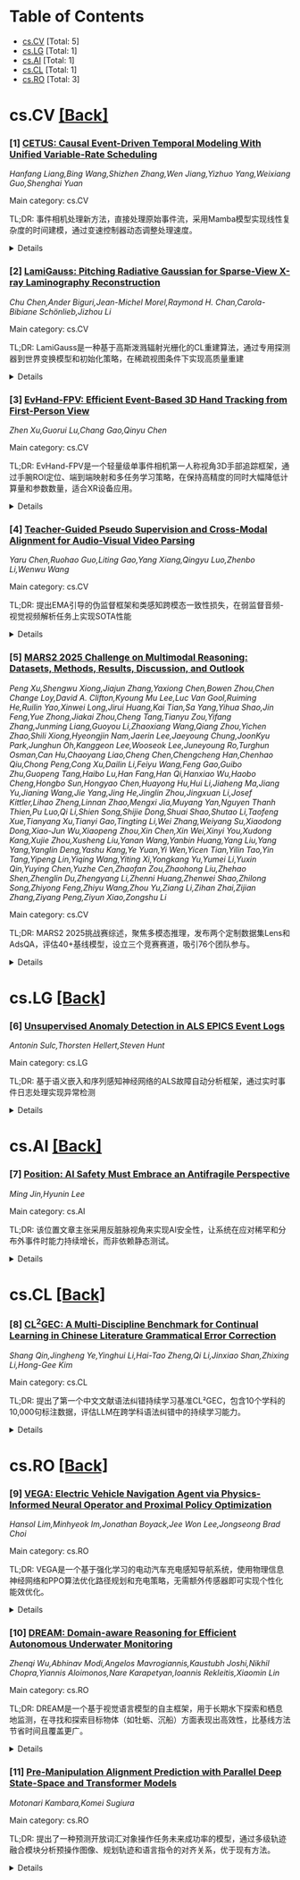 <div id=toc></div>

# Table of Contents

- [cs.CV](#cs.CV) [Total: 5]
- [cs.LG](#cs.LG) [Total: 1]
- [cs.AI](#cs.AI) [Total: 1]
- [cs.CL](#cs.CL) [Total: 1]
- [cs.RO](#cs.RO) [Total: 3]


<div id='cs.CV'></div>

# cs.CV [[Back]](#toc)

### [1] [CETUS: Causal Event-Driven Temporal Modeling With Unified Variable-Rate Scheduling](https://arxiv.org/abs/2509.13784)
*Hanfang Liang,Bing Wang,Shizhen Zhang,Wen Jiang,Yizhuo Yang,Weixiang Guo,Shenghai Yuan*

Main category: cs.CV

TL;DR: 事件相机处理新方法，直接处理原始事件流，采用Mamba模型实现线性复杂度的时间建模，通过变速控制器动态调整处理速度。


<details>
  <summary>Details</summary>
Motivation: 现有事件相机方法需要将事件流转换为中间表示（如帧、立方体网格等），引入了时间窗口延迟；点级检测方法计算成本高无法实时。

Method: 提出Variable-Rate Spatial Event Mamba架构：1）轻量级因果空间邻域编码器捕捉局部几何关系；2）Mamba基于状态空间模型进行可扩展的时间建模；3）推理时通过控制器根据事件率动态调整处理速度。

Result: 方法能够直接处理原始事件流，避免了中间表示转换带来的窗口延迟，同时保持了线性计算复杂度。

Conclusion: 该方法充分利用事件相机的微秒级时间分辨率优势，通过变速处理机制实现了延迟与计算效率的最佳平衡，适用于高速视觉任务。

Abstract: Event cameras capture asynchronous pixel-level brightness changes with
microsecond temporal resolution, offering unique advantages for high-speed
vision tasks. Existing methods often convert event streams into intermediate
representations such as frames, voxel grids, or point clouds, which inevitably
require predefined time windows and thus introduce window latency. Meanwhile,
pointwise detection methods face computational challenges that prevent
real-time efficiency due to their high computational cost. To overcome these
limitations, we propose the Variable-Rate Spatial Event Mamba, a novel
architecture that directly processes raw event streams without intermediate
representations. Our method introduces a lightweight causal spatial
neighborhood encoder to efficiently capture local geometric relations, followed
by Mamba-based state space models for scalable temporal modeling with linear
complexity. During inference, a controller adaptively adjusts the processing
speed according to the event rate, achieving an optimal balance between window
latency and inference latency.

</details>


### [2] [LamiGauss: Pitching Radiative Gaussian for Sparse-View X-ray Laminography Reconstruction](https://arxiv.org/abs/2509.13863)
*Chu Chen,Ander Biguri,Jean-Michel Morel,Raymond H. Chan,Carola-Bibiane Schönlieb,Jizhou Li*

Main category: cs.CV

TL;DR: LamiGauss是一种基于高斯泼溅辐射光栅化的CL重建算法，通过专用探测器到世界变换模型和初始化策略，在稀疏视图条件下实现高质量重建


<details>
  <summary>Details</summary>
Motivation: 传统CT在平板结构检测中存在几何限制，而稀疏视图条件下的CL重建质量仍然具有挑战性

Method: 结合高斯泼溅辐射光栅化和包含层析倾斜角的专用探测器到世界变换模型，采用初始化策略过滤常见伪影

Result: 在合成和真实数据集上表现优异，仅需3%的全视图即可达到优于在全数据集上优化的迭代方法的性能

Conclusion: LamiGauss能够直接从稀疏投影中有效优化，在有限数据条件下实现准确高效的重建

Abstract: X-ray Computed Laminography (CL) is essential for non-destructive inspection
of plate-like structures in applications such as microchips and composite
battery materials, where traditional computed tomography (CT) struggles due to
geometric constraints. However, reconstructing high-quality volumes from
laminographic projections remains challenging, particularly under highly
sparse-view acquisition conditions. In this paper, we propose a reconstruction
algorithm, namely LamiGauss, that combines Gaussian Splatting radiative
rasterization with a dedicated detector-to-world transformation model
incorporating the laminographic tilt angle. LamiGauss leverages an
initialization strategy that explicitly filters out common laminographic
artifacts from the preliminary reconstruction, preventing redundant Gaussians
from being allocated to false structures and thereby concentrating model
capacity on representing the genuine object. Our approach effectively optimizes
directly from sparse projections, enabling accurate and efficient
reconstruction with limited data. Extensive experiments on both synthetic and
real datasets demonstrate the effectiveness and superiority of the proposed
method over existing techniques. LamiGauss uses only 3$\%$ of full views to
achieve superior performance over the iterative method optimized on a full
dataset.

</details>


### [3] [EvHand-FPV: Efficient Event-Based 3D Hand Tracking from First-Person View](https://arxiv.org/abs/2509.13883)
*Zhen Xu,Guorui Lu,Chang Gao,Qinyu Chen*

Main category: cs.CV

TL;DR: EvHand-FPV是一个轻量级单事件相机第一人称视角3D手部追踪框架，通过手腕ROI定位、端到端映射和多任务学习策略，在保持高精度的同时大幅降低计算量和参数数量，适合XR设备应用。


<details>
  <summary>Details</summary>
Motivation: 传统帧式手部追踪方法在精度、延迟和能耗方面难以满足XR设备的需求，而事件相机具有微秒级时间分辨率和毫瓦级功耗的优势，但缺乏第一人称视角的基准数据集。

Method: 构建合成训练数据与真实评估数据相结合的事件数据集；引入基于手腕的ROI定位和端到端映射策略减少计算；采用多任务学习辅助几何特征头提升表征能力。

Result: 在真实测试集上2D-AUCp从0.77提升到0.85，参数减少89%（11.2M→1.2M），计算量减少89%（1.648G→0.185G FLOPs），合成数据上保持0.84的3D-AUCp。

Conclusion: EvHand-FPV实现了准确高效的自我中心事件手部追踪，适合设备端XR应用，解决了资源受限环境下的性能需求。

Abstract: Hand tracking holds great promise for intuitive interaction paradigms, but
frame-based methods often struggle to meet the requirements of accuracy, low
latency, and energy efficiency, especially in resource-constrained settings
such as Extended Reality (XR) devices. Event cameras provide $\mu$s-level
temporal resolution at mW-level power by asynchronously sensing brightness
changes. In this work, we present EvHand-FPV, a lightweight framework for
egocentric First-Person-View 3D hand tracking from a single event camera. We
construct an event-based FPV dataset that couples synthetic training data with
3D labels and real event data with 2D labels for evaluation to address the
scarcity of egocentric benchmarks. EvHand-FPV also introduces a wrist-based
region of interest (ROI) that localizes the hand region via geometric cues,
combined with an end-to-end mapping strategy that embeds ROI offsets into the
network to reduce computation without explicit reconstruction, and a multi-task
learning strategy with an auxiliary geometric feature head that improves
representations without test-time overhead. On our real FPV test set,
EvHand-FPV improves 2D-AUCp from 0.77 to 0.85 while reducing parameters from
11.2M to 1.2M by 89% and FLOPs per inference from 1.648G to 0.185G by 89%. It
also maintains a competitive 3D-AUCp of 0.84 on synthetic data. These results
demonstrate accurate and efficient egocentric event-based hand tracking
suitable for on-device XR applications. The dataset and code are available at
https://github.com/zen5x5/EvHand-FPV.

</details>


### [4] [Teacher-Guided Pseudo Supervision and Cross-Modal Alignment for Audio-Visual Video Parsing](https://arxiv.org/abs/2509.14097)
*Yaru Chen,Ruohao Guo,Liting Gao,Yang Xiang,Qingyu Luo,Zhenbo Li,Wenwu Wang*

Main category: cs.CV

TL;DR: 提出EMA引导的伪监督框架和类感知跨模态一致性损失，在弱监督音频-视觉视频解析任务上实现SOTA性能


<details>
  <summary>Details</summary>
Motivation: 解决现有方法忽视稳定片段级监督和类感知跨模态对齐的问题

Method: 1) EMA引导的伪监督框架通过自适应阈值或top-k选择生成可靠片段级掩码；2) 类感知跨模态一致性损失在可靠片段-类别对上对齐音频和视觉嵌入

Result: 在LLP和UnAV-100数据集上实现了最先进的性能

Conclusion: 所提出的方法通过提供稳定片段级监督和跨模态对齐，显著提升了弱监督音频-视觉视频解析的性能

Abstract: Weakly-supervised audio-visual video parsing (AVVP) seeks to detect audible,
visible, and audio-visual events without temporal annotations. Previous work
has emphasized refining global predictions through contrastive or collaborative
learning, but neglected stable segment-level supervision and class-aware
cross-modal alignment. To address this, we propose two strategies: (1) an
exponential moving average (EMA)-guided pseudo supervision framework that
generates reliable segment-level masks via adaptive thresholds or top-k
selection, offering stable temporal guidance beyond video-level labels; and (2)
a class-aware cross-modal agreement (CMA) loss that aligns audio and visual
embeddings at reliable segment-class pairs, ensuring consistency across
modalities while preserving temporal structure. Evaluations on LLP and UnAV-100
datasets shows that our method achieves state-of-the-art (SOTA) performance
across multiple metrics.

</details>


### [5] [MARS2 2025 Challenge on Multimodal Reasoning: Datasets, Methods, Results, Discussion, and Outlook](https://arxiv.org/abs/2509.14142)
*Peng Xu,Shengwu Xiong,Jiajun Zhang,Yaxiong Chen,Bowen Zhou,Chen Change Loy,David A. Clifton,Kyoung Mu Lee,Luc Van Gool,Ruiming He,Ruilin Yao,Xinwei Long,Jirui Huang,Kai Tian,Sa Yang,Yihua Shao,Jin Feng,Yue Zhong,Jiakai Zhou,Cheng Tang,Tianyu Zou,Yifang Zhang,Junming Liang,Guoyou Li,Zhaoxiang Wang,Qiang Zhou,Yichen Zhao,Shili Xiong,Hyeongjin Nam,Jaerin Lee,Jaeyoung Chung,JoonKyu Park,Junghun Oh,Kanggeon Lee,Wooseok Lee,Juneyoung Ro,Turghun Osman,Can Hu,Chaoyang Liao,Cheng Chen,Chengcheng Han,Chenhao Qiu,Chong Peng,Cong Xu,Dailin Li,Feiyu Wang,Feng Gao,Guibo Zhu,Guopeng Tang,Haibo Lu,Han Fang,Han Qi,Hanxiao Wu,Haobo Cheng,Hongbo Sun,Hongyao Chen,Huayong Hu,Hui Li,Jiaheng Ma,Jiang Yu,Jianing Wang,Jie Yang,Jing He,Jinglin Zhou,Jingxuan Li,Josef Kittler,Lihao Zheng,Linnan Zhao,Mengxi Jia,Muyang Yan,Nguyen Thanh Thien,Pu Luo,Qi Li,Shien Song,Shijie Dong,Shuai Shao,Shutao Li,Taofeng Xue,Tianyang Xu,Tianyi Gao,Tingting Li,Wei Zhang,Weiyang Su,Xiaodong Dong,Xiao-Jun Wu,Xiaopeng Zhou,Xin Chen,Xin Wei,Xinyi You,Xudong Kang,Xujie Zhou,Xusheng Liu,Yanan Wang,Yanbin Huang,Yang Liu,Yang Yang,Yanglin Deng,Yashu Kang,Ye Yuan,Yi Wen,Yicen Tian,Yilin Tao,Yin Tang,Yipeng Lin,Yiqing Wang,Yiting Xi,Yongkang Yu,Yumei Li,Yuxin Qin,Yuying Chen,Yuzhe Cen,Zhaofan Zou,Zhaohong Liu,Zhehao Shen,Zhenglin Du,Zhengyang Li,Zhenni Huang,Zhenwei Shao,Zhilong Song,Zhiyong Feng,Zhiyu Wang,Zhou Yu,Ziang Li,Zihan Zhai,Zijian Zhang,Ziyang Peng,Ziyun Xiao,Zongshu Li*

Main category: cs.CV

TL;DR: MARS2 2025挑战赛综述，聚焦多模态推理，发布两个定制数据集Lens和AdsQA，评估40+基线模型，设立三个竞赛赛道，吸引76个团队参与。


<details>
  <summary>Details</summary>
Motivation: 整合多模态机器学习和LLM的不同方法，通过大型基准测试让研究者跟上这一快速发展领域的最新进展，并专注于现实世界和专业化场景以拓宽MLLM的多模态推理应用。

Method: 发布两个定制数据集（Lens支持12个日常场景的通用推理，AdsQA支持广告视频的领域特定推理），评估40+基线模型（包括通用MLLM和任务特定模型），设立三个竞赛赛道（VG-RS、VQA-SA、VR-Ads）。

Result: 76个来自知名学术和工业机构的团队注册，1200+提交中40+有效提交被纳入排名列表。数据集、代码集和排名已公开。

Conclusion: MARS2 2025挑战赛成功推动了多模态推理研究，提供了有价值的基准测试资源，并为该领域的未来发展奠定了基础。

Abstract: This paper reviews the MARS2 2025 Challenge on Multimodal Reasoning. We aim
to bring together different approaches in multimodal machine learning and LLMs
via a large benchmark. We hope it better allows researchers to follow the
state-of-the-art in this very dynamic area. Meanwhile, a growing number of
testbeds have boosted the evolution of general-purpose large language models.
Thus, this year's MARS2 focuses on real-world and specialized scenarios to
broaden the multimodal reasoning applications of MLLMs. Our organizing team
released two tailored datasets Lens and AdsQA as test sets, which support
general reasoning in 12 daily scenarios and domain-specific reasoning in
advertisement videos, respectively. We evaluated 40+ baselines that include
both generalist MLLMs and task-specific models, and opened up three competition
tracks, i.e., Visual Grounding in Real-world Scenarios (VG-RS), Visual Question
Answering with Spatial Awareness (VQA-SA), and Visual Reasoning in Creative
Advertisement Videos (VR-Ads). Finally, 76 teams from the renowned academic and
industrial institutions have registered and 40+ valid submissions (out of
1200+) have been included in our ranking lists. Our datasets, code sets (40+
baselines and 15+ participants' methods), and rankings are publicly available
on the MARS2 workshop website and our GitHub organization page
https://github.com/mars2workshop/, where our updates and announcements of
upcoming events will be continuously provided.

</details>


<div id='cs.LG'></div>

# cs.LG [[Back]](#toc)

### [6] [Unsupervised Anomaly Detection in ALS EPICS Event Logs](https://arxiv.org/abs/2509.13621)
*Antonin Sulc,Thorsten Hellert,Steven Hunt*

Main category: cs.LG

TL;DR: 基于语义嵌入和序列感知神经网络的ALS故障自动分析框架，通过实时事件日志处理实现异常检测


<details>
  <summary>Details</summary>
Motivation: 为先进光源(ALS)控制系统开发自动化故障分析方法，帮助操作员快速识别导致复杂系统故障的关键事件序列

Method: 将EPICS控制系统的事件日志作为自然语言处理，使用语义嵌入技术转换为上下文向量表示，用序列感知神经网络对正常操作数据训练并实时计算异常分数

Result: 能够标记与基线行为的偏差，实现对系统故障前关键事件序列的快速识别

Conclusion: 该方法为大型科学设施的控制系统提供了有效的实时故障分析和异常检测解决方案

Abstract: This paper introduces an automated fault analysis framework for the Advanced
Light Source (ALS) that processes real-time event logs from its EPICS control
system. By treating log entries as natural language, we transform them into
contextual vector representations using semantic embedding techniques. A
sequence-aware neural network, trained on normal operational data, assigns a
real-time anomaly score to each event. This method flags deviations from
baseline behavior, enabling operators to rapidly identify the critical event
sequences that precede complex system failures.

</details>


<div id='cs.AI'></div>

# cs.AI [[Back]](#toc)

### [7] [Position: AI Safety Must Embrace an Antifragile Perspective](https://arxiv.org/abs/2509.13339)
*Ming Jin,Hyunin Lee*

Main category: cs.AI

TL;DR: 该位置文章主张采用反脏脉视角来实现AI安全性，让系统在应对稀罕和分布外事件时能力持续增长，而非依赖静态测试。


<details>
  <summary>Details</summary>
Motivation: 现有的静态测试和单次粗糖性测试忽视了环境演化和模型漏洞的实际问题，如奖励窃取、过度优化等。需要一种更适应长期可靠性的方法。

Method: 推荐反脏脉方法，利用不确定性来预防未来更大的不可预测风险，重新调整AI安全性的测量、标准化和持续改进方法。

Result: 提出了建立反脏脉AI安全社区的伦理和实践指南，补充现有粗糖性方法的不足。

Conclusion: 反脏脉方法对于开放式机器学习系统的长期可靠性至关重要，是实现AI安全性持续改进的关键。

Abstract: This position paper contends that modern AI research must adopt an
antifragile perspective on safety -- one in which the system's capacity to
guarantee long-term AI safety such as handling rare or out-of-distribution
(OOD) events expands over time. Conventional static benchmarks and single-shot
robustness tests overlook the reality that environments evolve and that models,
if left unchallenged, can drift into maladaptation (e.g., reward hacking,
over-optimization, or atrophy of broader capabilities). We argue that an
antifragile approach -- Rather than striving to rapidly reduce current
uncertainties, the emphasis is on leveraging those uncertainties to better
prepare for potentially greater, more unpredictable uncertainties in the future
-- is pivotal for the long-term reliability of open-ended ML systems. In this
position paper, we first identify key limitations of static testing, including
scenario diversity, reward hacking, and over-alignment. We then explore the
potential of antifragile solutions to manage rare events. Crucially, we
advocate for a fundamental recalibration of the methods used to measure,
benchmark, and continually improve AI safety over the long term, complementing
existing robustness approaches by providing ethical and practical guidelines
towards fostering an antifragile AI safety community.

</details>


<div id='cs.CL'></div>

# cs.CL [[Back]](#toc)

### [8] [CL$^2$GEC: A Multi-Discipline Benchmark for Continual Learning in Chinese Literature Grammatical Error Correction](https://arxiv.org/abs/2509.13672)
*Shang Qin,Jingheng Ye,Yinghui Li,Hai-Tao Zheng,Qi Li,Jinxiao Shan,Zhixing Li,Hong-Gee Kim*

Main category: cs.CL

TL;DR: 提出了第一个中文文献语法纠错持续学习基准CL²GEC，包含10个学科的10,000句标注数据，评估LLM在跨学科语法纠错中的持续学习能力。


<details>
  <summary>Details</summary>
Motivation: 现有中文语法纠错研究缺乏多学科学术写作的专门基准，忽视了持续学习在处理领域特定语言变异和防止灾难性遗忘方面的潜力。

Method: 构建包含10个学科10,000句标注数据的基准，评估大语言模型在顺序调优、参数高效适应和四种代表性持续学习算法下的表现。

Result: 实验表明基于正则化的方法比基于重放或简单顺序方法更能有效缓解遗忘问题。

Conclusion: 该基准为跨学科学术领域的自适应语法纠错研究提供了严谨的基础。

Abstract: The growing demand for automated writing assistance in diverse academic
domains highlights the need for robust Chinese Grammatical Error Correction
(CGEC) systems that can adapt across disciplines. However, existing CGEC
research largely lacks dedicated benchmarks for multi-disciplinary academic
writing, overlooking continual learning (CL) as a promising solution to handle
domain-specific linguistic variation and prevent catastrophic forgetting. To
fill this crucial gap, we introduce CL$^2$GEC, the first Continual Learning
benchmark for Chinese Literature Grammatical Error Correction, designed to
evaluate adaptive CGEC across multiple academic fields. Our benchmark includes
10,000 human-annotated sentences spanning 10 disciplines, each exhibiting
distinct linguistic styles and error patterns. CL$^2$GEC focuses on evaluating
grammatical error correction in a continual learning setting, simulating
sequential exposure to diverse academic disciplines to reflect real-world
editorial dynamics. We evaluate large language models under sequential tuning,
parameter-efficient adaptation, and four representative CL algorithms, using
both standard GEC metrics and continual learning metrics adapted to task-level
variation. Experimental results reveal that regularization-based methods
mitigate forgetting more effectively than replay-based or naive sequential
approaches. Our benchmark provides a rigorous foundation for future research in
adaptive grammatical error correction across diverse academic domains.

</details>


<div id='cs.RO'></div>

# cs.RO [[Back]](#toc)

### [9] [VEGA: Electric Vehicle Navigation Agent via Physics-Informed Neural Operator and Proximal Policy Optimization](https://arxiv.org/abs/2509.13386)
*Hansol Lim,Minhyeok Im,Jonathan Boyack,Jee Won Lee,Jongseong Brad Choi*

Main category: cs.RO

TL;DR: VEGA是一个基于强化学习的电动汽车充电感知导航系统，使用物理信息神经网络和PPO算法优化路径规划和充电策略，无需额外传感器即可实现个性化能效优化。


<details>
  <summary>Details</summary>
Motivation: 随着软件定义车辆需求增长和电动汽车计算能力提升，需要开发能够根据车辆当前状态和环境进行充电感知路径优化的车载AI系统。

Method: 采用两模块设计：1)物理信息神经网络算子(PINO)从车速日志学习车辆定制化动力学参数；2)强化学习代理使用PPO算法在充电站标注的道路图上优化路径和充电策略。

Result: 在长距离路线(如旧金山到纽约)上，VEGA的停车点、停留时间、电量管理和总旅行时间与特斯拉行程规划器接近但更保守，且在法国和日本也表现出良好的泛化能力。

Conclusion: VEGA成功实现了物理信息学习与强化学习的实用集成，为电动汽车生态路由提供了有效的解决方案，可作为虚拟传感器降低EV成本。

Abstract: Demands for software-defined vehicles (SDV) are rising and electric vehicles
(EVs) are increasingly being equipped with powerful computers. This enables
onboard AI systems to optimize charge-aware path optimization customized to
reflect vehicle's current condition and environment. We present VEGA, a
charge-aware EV navigation agent that plans over a charger-annotated road graph
using Proximal Policy Optimization (PPO) with budgeted A* teacher-student
guidance under state-of-charge (SoC) feasibility. VEGA consists of two modules.
First, a physics-informed neural operator (PINO), trained on real vehicle speed
and battery-power logs, uses recent vehicle speed logs to estimate aerodynamic
drag, rolling resistance, mass, motor and regenerative-braking efficiencies,
and auxiliary load by learning a vehicle-custom dynamics. Second, a
Reinforcement Learning (RL) agent uses these dynamics to optimize a path with
optimal charging stops and dwell times under SoC constraints. VEGA requires no
additional sensors and uses only vehicle speed signals. It may serve as a
virtual sensor for power and efficiency to potentially reduce EV cost. In
evaluation on long routes like San Francisco to New York, VEGA's stops, dwell
times, SoC management, and total travel time closely track Tesla Trip Planner
while being slightly more conservative, presumably due to real vehicle
conditions such as vehicle parameter drift due to deterioration. Although
trained only in U.S. regions, VEGA was able to compute optimal charge-aware
paths in France and Japan, demonstrating generalizability. It achieves
practical integration of physics-informed learning and RL for EV eco-routing.

</details>


### [10] [DREAM: Domain-aware Reasoning for Efficient Autonomous Underwater Monitoring](https://arxiv.org/abs/2509.13666)
*Zhenqi Wu,Abhinav Modi,Angelos Mavrogiannis,Kaustubh Joshi,Nikhil Chopra,Yiannis Aloimonos,Nare Karapetyan,Ioannis Rekleitis,Xiaomin Lin*

Main category: cs.RO

TL;DR: DREAM是一个基于视觉语言模型的自主框架，用于长期水下探索和栖息地监测，在寻找和探索目标物体（如牡蛎、沉船）方面表现出高效性，比基线方法节省时间且覆盖更广。


<details>
  <summary>Details</summary>
Motivation: 海洋变暖和酸化增加了温度敏感贝类（如牡蛎）大规模死亡事件的风险，需要开发长期监测系统。人类水下作业成本高且危险，因此需要机器人解决方案来实现实时、环境感知的自主决策。

Method: 提出了DREAM框架，这是一个基于视觉语言模型（VLM）的自主系统，用于长期水下探索和栖息地监测，不需要先验位置信息。

Result: 在牡蛎监测任务中，比基线方法节省31.5%时间；相比原始VLM，步骤减少23%且牡蛎覆盖增加8.88%。在沉船场景中，实现100%覆盖且无碰撞，步骤减少27.5%，而原始VLM平均覆盖率为60.23%。

Conclusion: DREAM框架为水下长期监测提供了一种高效、自主的解决方案，在目标探索和覆盖方面显著优于现有方法，具有重要的实际应用价值。

Abstract: The ocean is warming and acidifying, increasing the risk of mass mortality
events for temperature-sensitive shellfish such as oysters. This motivates the
development of long-term monitoring systems. However, human labor is costly and
long-duration underwater work is highly hazardous, thus favoring robotic
solutions as a safer and more efficient option. To enable underwater robots to
make real-time, environment-aware decisions without human intervention, we must
equip them with an intelligent "brain." This highlights the need for
persistent,wide-area, and low-cost benthic monitoring. To this end, we present
DREAM, a Vision Language Model (VLM)-guided autonomy framework for long-term
underwater exploration and habitat monitoring. The results show that our
framework is highly efficient in finding and exploring target objects (e.g.,
oysters, shipwrecks) without prior location information. In the
oyster-monitoring task, our framework takes 31.5% less time than the previous
baseline with the same amount of oysters. Compared to the vanilla VLM, it uses
23% fewer steps while covering 8.88% more oysters. In shipwreck scenes, our
framework successfully explores and maps the wreck without collisions,
requiring 27.5% fewer steps than the vanilla model and achieving 100% coverage,
while the vanilla model achieves 60.23% average coverage in our shipwreck
environments.

</details>


### [11] [Pre-Manipulation Alignment Prediction with Parallel Deep State-Space and Transformer Models](https://arxiv.org/abs/2509.13839)
*Motonari Kambara,Komei Sugiura*

Main category: cs.RO

TL;DR: 提出了一种预测开放词汇对象操作任务未来成功率的模型，通过多级轨迹融合模块分析预操作图像、规划轨迹和语言指令的对齐关系，优于现有方法。


<details>
  <summary>Details</summary>
Motivation: 传统方法在操作完成后判断成功与否，难以预防潜在危险且依赖失败触发重规划，降低了操作序列的效率。

Method: 使用多级轨迹融合模块，结合先进深度状态空间模型和transformer编码器并行捕获末端执行器轨迹中的多级时间序列自相关性。

Result: 实验结果表明，所提方法优于包括基础模型在内的现有方法。

Conclusion: 该方法能够有效预测操作任务的成功率，提高操作安全性和效率。

Abstract: In this work, we address the problem of predicting the future success of
open-vocabulary object manipulation tasks. Conventional approaches typically
determine success or failure after the action has been carried out. However,
they make it difficult to prevent potential hazards and rely on failures to
trigger replanning, thereby reducing the efficiency of object manipulation
sequences. To overcome these challenges, we propose a model, which predicts the
alignment between a pre-manipulation egocentric image with the planned
trajectory and a given natural language instruction. We introduce a Multi-Level
Trajectory Fusion module, which employs a state-of-the-art deep state-space
model and a transformer encoder in parallel to capture multi-level time-series
self-correlation within the end effector trajectory. Our experimental results
indicate that the proposed method outperformed existing methods, including
foundation models.

</details>
